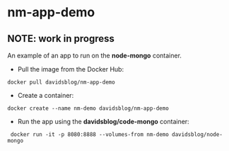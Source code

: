 # nm-app-demo

## NOTE: work in progress

An example of an app to run on the **node-mongo** container.

* Pull the image from the Docker Hub:

``docker pull davidsblog/nm-app-demo``

* Create a container:

``docker create --name nm-demo davidsblog/nm-app-demo``

* Run the app using the **davidsblog/code-mongo** container:

`` docker run -it -p 8080:8888 --volumes-from nm-demo davidsblog/node-mongo``
